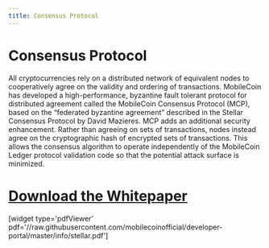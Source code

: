 ```yaml
---
title: Consensus Protocol
---
```

# Consensus Protocol 

All cryptocurrencies rely on a distributed network of equivalent nodes to cooperatively agree on the validity and ordering of transactions. MobileCoin has developed a high-performance, byzantine fault tolerant protocol for distributed agreement called the MobileCoin Consensus Protocol (MCP), based on the “federated byzantine agreement” described in the Stellar Consensus Protocol by David Mazieres. MCP adds an additional security enhancement. Rather than agreeing on sets of transactions, nodes instead agree on the cryptographic hash of encrypted sets of transactions. This allows the consensus algorithm to operate independently of the MobileCoin Ledger protocol validation code so that the potential attack surface is minimized.

# [Download the Whitepaper](https://raw.githubusercontent.com/mobilecoinofficial/developer-portal/master/info/stellar.pdf)

[widget type='pdfViewer' pdf='//raw.githubusercontent.com/mobilecoinofficial/developer-portal/master/info/stellar.pdf']
